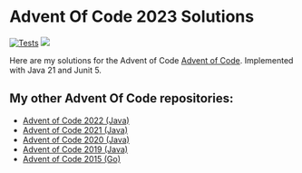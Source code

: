 # Advent Of Code 2023 Solutions

[![Tests](https://github.com/jerchende/advent-of-code-2023/actions/workflows/maven.yml/badge.svg)](https://github.com/jerchende/advent-of-code-2023/actions/workflows/maven.yml)
[![](https://img.shields.io/badge/stars%20⭐-8-yellow)](https://adventofcode.com/2023)

Here are my solutions for the Advent of Code [Advent of Code](https://adventofcode.com/2023). Implemented with Java 21 and Junit 5.

## My other Advent Of Code repositories:

* [Advent of Code 2022 (Java)](https://github.com/jerchende/advent-of-code-2022)
* [Advent of Code 2021 (Java)](https://github.com/jerchende/advent-of-code-2021)
* [Advent of Code 2020 (Java)](https://github.com/jerchende/advent-of-code-2020)
* [Advent of Code 2019 (Java)](https://github.com/jerchende/advent-of-code-2019)
* [Advent of Code 2015 (Go)](https://github.com/jerchende/advent-of-code-2015)
 